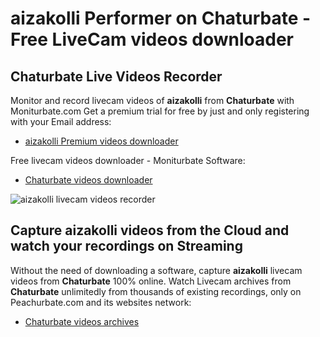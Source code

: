 # aizakolli Performer on Chaturbate - Free LiveCam videos downloader

## Chaturbate Live Videos Recorder

Monitor and record livecam videos of **aizakolli** from **Chaturbate** with Moniturbate.com
Get a premium trial for free by just and only registering with your Email address:
* [aizakolli Premium videos downloader](https://moniturbate.com/request-demo-licence-key.html)

Free livecam videos downloader - Moniturbate Software:
* [Chaturbate videos downloader](https://moniturbate.com/moniturbate-download-software.html)

![aizakolli livecam videos recorder](https://peachurnet.com/templates/moniturbate-software.png)


## Capture aizakolli videos from the Cloud and watch your recordings on Streaming

Without the need of downloading a software, capture **aizakolli** livecam videos from **Chaturbate** 100% online.
Watch Livecam archives from **Chaturbate** unlimitedly from thousands of existing recordings, only on Peachurbate.com and its websites network:
* [Chaturbate videos archives](https://peachurnet.com/)